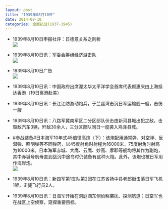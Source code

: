```yaml
---
layout: post
title: "1939年08月10日"
date: 2014-08-10
categories: 全面抗战(1937-1945)
---
```


<meta name="referrer" content="no-referrer" />

- 1939年8月10日申报社评：日德意关系之剖析 <br/><img src="https://ww3.sinaimg.cn/large/aca367d8jw1ej7w9ke9a1j20s00x97q1.jpg" />

- 1939年8月10日讯：军委会筹组经济游击队 <br/><img src="https://ww1.sinaimg.cn/large/aca367d8jw1ej7uj5099xj208u05pq3s.jpg" />

- 1939年8月10日广告 <br/><img src="https://ww4.sinaimg.cn/large/aca367d8jw1ej7sstzvnnj20gm0h0q6w.jpg" />

- 1939年8月10日讯：中国政府出席渥太华太平洋学会首席代表颜惠庆由上海抵达香港（19日离港赴美） 

- 1939年8月10日讯：长江江防游动炮兵，于兰丝湾击沉日军运输舰一艘，击伤一艘 

- 1939年8月10日讯：八路军冀南军区二分区部队伏击由新河县城出犯之敌，击毁敌汽车3辆，歼敌30余人，三分区部队同日一度袭入鸡泽县城。 

- #参战装备#日本海军10年式45倍径高炮（下）：该炮配用通常弹、对空弹、反潜弹、照明弹等不同弹药，以45度射角时射程为16000米，75度射角时射高为10000米。日本海军赤城、大鹰、云鹰、妙高、摩耶等舰均将其作为副炮，其中赤城号航母直到战沉中途岛时仍装备有这种火炮。此外，该炮也被日军用作海岸炮。 <br/><img src="https://ww2.sinaimg.cn/large/aca367d8jw1ej7b6pptyfj20g20dj41d.jpg" />

- 1939年8月10日讯：新四军第1支队第2团在江苏省扬中县老郎街击落日军飞机1架，击毙飞行员2人。 

- 1939年8月10日讯：日海军开始在洞庭湖东侧侦察袭扰、探测航道；日空军也在战区上空侦察，窥探重要目标。 

